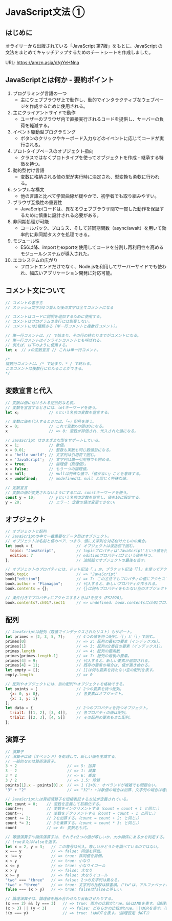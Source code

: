 # JavaScript文法 ①

## はじめに
オライリーから出版されている「JavaScript 第7版」をもとに、JavaScript の文法をまとめてキャッチアップするためのチートシートを作成しました。

URL: https://amzn.asia/d/gYeHNna

## JavaScriptとは何か - 要約ポイント
1. プログラミング言語の一つ
   - 主にウェブブラウザ上で動作し、動的でインタラクティブなウェブページを作成するために使用される。
2. 主にクライアントサイドで動作
   - ユーザーのブラウザ内で直接実行されるコードを提供し、サーバーの負荷を軽減する。
3. イベント駆動型プログラミング
   - ボタンのクリックやキーボード入力などのイベントに応じてコードが実行される。
4. プロトタイプベースのオブジェクト指向
   - クラスではなくプロトタイプを使ってオブジェクトを作成・継承する特徴を持つ。
5. 動的型付け言語
   - 変数に格納される値の型が実行時に決定され、型変換も柔軟に行われる。
6. シンプルな構文
   - 他の言語と比べて学習曲線が緩やかで、初学者でも取り組みやすい。
7. ブラウザ互換性の重要性
   - JavaScriptコードは、異なるウェブブラウザ間で一貫した動作を保証するために慎重に設計される必要がある。
8. 非同期処理が可能
   - コールバック、プロミス、そして非同期関数（async/await）を用いて効率的に非同期タスクを処理できる。
9. モジュール性
   - ES6以降、importとexportを使用してコードを分割し再利用性を高めるモジュールシステムが導入された。
10. エコシステムの広がり
    - フロントエンドだけでなく、Node.jsを利用してサーバーサイドでも使われ、幅広いアプリケーション開発に対応可能。

## コメント文について

``` javascript
// コメントの書き方
// スラッシュ文字が2つ並んだ後の文字は全てコメントになる

// コメントはコードに説明を追加するために使用する。
// コメントはプログラムの実行には影響しない。
// コメントには2種類ある（単一行コメントと複数行コメント）。

// 単一行コメントは、// で始まり、その行の終わりまでがコメントになる。
// 単一行コメントはインラインコメントとも呼ばれる。
// 例えば、以下のように使用する。
let x  // xの変数宣言 // これは単一行コメント。

/*
複数行コメントは、/* で始まり、* / で終わる。
このコメントは複数行にわたることができる。
*/
```

## 変数宣言と代入

``` javascript
// 変数は値に付けられる記法的な名前。
// 変数を宣言するときには、letキーワードを使う。
let x;             // xという名前の変数を宣言する。

// 変数に値を代入するときには、「=」記号を使う。
x = 0;             // これで変数xの値は0になる。
x                  // => 0: 変数が評価され、代入された値になる。

// JavaScript はさまざまな型をサポートしている。
x = 1;             // 数値。
x = 0.01;          // 整数も実数も同じ数値型になる。
x = "hello world"; // 文字列は引用符で囲む。
x = 'JavaScript';  // 文字列は単一引用符でも囲める。
x = true;          // 論理値（真理値）。
x = false;         // もう一つの論理値。
x = null;          // nullは特殊な値で、「値がない」ことを意味する。
x = undefined;     // undefinedは、null と同じく特殊な値。

// 定数宣言
// 変数の値が変更されないようにするには、constキーワードを使う。
const y = 10;      // yという名前の定数を宣言し、値を10に設定する。
y = 20;            // エラー: 定数の値は変更できない。
```

## オブジェクト

``` javascript
// オブジェクトと配列
// JavaScriptの中で一番重要なデータ型はオブジェクト。
// オブジェクトは名前と値のペア、つまり、値に文字列を対応付けたものの集合。
let book = {                   // オブジェクトは波括弧で囲む。
  topic: "JavaScript",         // topicプロパティは"JavaScript"という値を持つ。
  edition: 7                   // editionプロパティは7という値を持つ。
};                             // 波括弧でオブジェクトの最後を表す。

// オブジェクトのプロパティには、ドット記法「.」か、ブラケット記法「[]」を使ってアクセスできる。
book.topic                     // => "JavaScript"
book["edition"]                // => 7: この方法でもプロパティの値にアクセスできる。
book.author = "Flanagan";      // 代入すると、新しいプロパティが作られる。
book.contents = {};            // {}は何もプロパティをもたない空のオブジェクトを表す。

// 条件付きでプロパティにアクセスするときは?を使う（ES2020）。
book.contents?.ch01?.sect1     // => undefined: book.contentsにch01プロパティが存在しない。
```

## 配列

``` javascript
// JavaScriptは配列（数値でインデックスされたリスト）もサポート。
let primes = [2, 3, 5, 7];     // 4つの値を持つ配列。「[」と「]」で囲む。
primes[0]                      // => 2: 配列の最初の要素（インデックス0）。
primes[1]                      // => 3: 配列の2番目の要素（インデックス1）。
primes.length                  // => 4: 配列の要素数
primes[primes.length-1]        // => 7: 配列の最後の要素。
primes[4] = 9;                 // 代入すると、新しい要素が追加される。
primes[4] = 11;                // 既存の要素の場合は、値が置き換わる。
let empty = [];                // []は何も要素を持たない空の配列を表す。
empty.length                   // => 0

// 配列やオブジェクトには、別の配列やオブジェクトを格納できる。
let points = [                 // 2つの要素を持つ配列。
  {x: 0, y: 0},                // 各要素はオブジェクト。
  {x: 1, y: 1}
];
let data = {                   // 2つのプロパティを持つオブジェクト。
  trial1: [[1, 2], [3, 4]],    // 各プロパティの値は配列。
  trial2: [[2, 3], [4, 5]]     // その配列の要素もまた配列。
};
```

## 演算子

``` javascript
// 演算子
// 演算子は値（オペランド）を処理して、新しい値を生成する。
// 一般的なのは算術演算子。
3 + 2                      // => 5: 加算
3 - 2                      // => 1: 減算
3 * 2                      // => 6: 乗算
3 / 2                      // => 1.5: 除算
points[1].x - points[0].x  // => 1 (1+0): オペランドが複雑でも問題ない。
"3" + "2"                  // => "32": +は数値の場合は加算、文字列の場合は連結。

// JavaScriptには算術演算子を短縮表記する方法が定義されている。
let count = 0;    // 変数を定義して初期化する。
count++;          // 変数をインクリメントする（count = count + 1 と同じ。）
count--;          // 変数をデクリメントする（count = count - 1 と同じ。）
count += 2;       // 2を加算する。（count = count + 2; と同じ。）
count *= 3;       // 3を乗算する。（count = count * 3; と同じ。）
count             // => 6: 変数名も式。

// 等値演算子や関係演算子は、それぞれ2つの値が等しいか、大小関係にあるかを判定する。
// trueまたはfalseを返す。
let x = 2, y = 3;   // この等号は代入。等しいかどうかを調べているのではない。
x === y             // => false: 同値を評価。
x !== y             // => true: 非同値を評価。
x < y               // => true: 小なり
x <= y              // => true: 小なりイコール
x > y               // => false: 大なり
x >= y              // => false: 大なりイコール
"two" === "three"   // => false: 2つの文字列は異なる。
"two" > "three"     // => true: 文字列の比較は辞書順。（"tw"は、アルファベット順では、"th"より後）
false === (x > y)   // => true: falseはfalseと等しい。

// 論理演算子は、論理値を組み合わせたり反転させたりする。
(x === 2) && (y === 3)   // => true: 両方の比較がtrue。&&はANDを表す。（論理積（AND））
(x > 3) || (y < 3)       // => false: どちらかの比較がtrue。||はORを表す。（論理和（OR））
!(x === y)               // => true: !はNOTを表す。（論理否定（NOT））
```